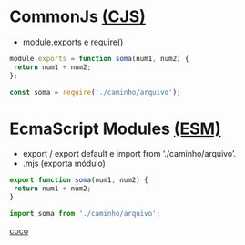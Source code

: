 # CommonJs [(CJS)](https://nodejs.org/docs/latest/api/modules.html)
- module.exports e require()
```javascript
module.exports = function soma(num1, num2) {
 return num1 + num2;
};

const soma = require('./caminho/arquivo');
```

# EcmaScript Modules [(ESM)](https://nodejs.org/docs/latest/api/esm.html)
- export / export default e import <nomeModulo> from ‘./caminho/arquivo’.
- .mjs (exporta módulo)
```javascript
export function soma(num1, num2) {
 return num1 + num2;
}

import soma from './caminho/arquivo';
```

[coco](http://ccococo.com)
